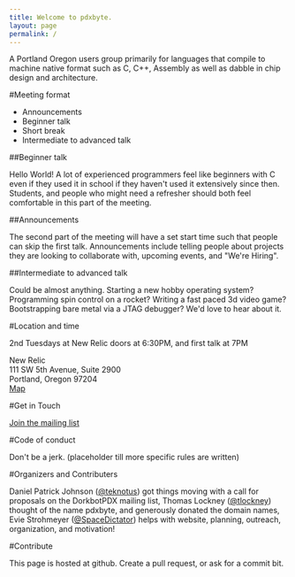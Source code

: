 ```yaml
---
title: Welcome to pdxbyte.
layout: page
permalink: /
---
```

A Portland Oregon users group primarily for languages that compile to machine native format such as C, C++, Assembly as well as dabble in chip design and architecture.

#Meeting format

* Announcements
* Beginner talk
* Short break
* Intermediate to advanced talk

##Beginner talk

Hello World! A lot of experienced programmers feel like beginners with C even if they used it in school if they haven't used it extensively since then. Students, and people who might need a refresher should both feel comfortable in this part of the meeting.

##Announcements

The second part of the meeting will have a set start time such that people can skip the first talk. Announcements include telling people about projects they are looking to collaborate with, upcoming events, and "We're Hiring".

##Intermediate to advanced talk

Could be almost anything. Starting a new hobby operating system? Programming spin control on a rocket? Writing a fast paced 3d video game? Bootstrapping bare metal via a JTAG debugger? We'd love to hear about it.

#Location and time

2nd Tuesdays at New Relic doors at 6:30PM, and first talk at 7PM

New Relic  
111 SW 5th Avenue, Suite 2900  
Portland, Oregon 97204  
[Map](https://www.google.com/maps/preview?q=111+SW+5th+Avenue,+Suite+2900,+Portland+Oregon+97204+United+States)

#Get in Touch

[Join the mailing list](https://groups.google.com/group/pdxbyte)

#Code of conduct

Don't be a jerk. (placeholder till more specific rules are written)

#Organizers and Contributers

Daniel Patrick Johnson ([@teknotus](https://github.com/teknotus)) got things moving with a call for proposals on the DorkbotPDX mailing list, Thomas Lockney ([@tlockney](https://github.com/tlockney)) thought of the name pdxbyte, and generously donated the domain names, Evie Strohmeyer ([@SpaceDictator](https://gihub.com/SpaceDictator)) helps with website, planning, outreach, organization, and motivation!

#Contribute

This page is hosted at github. Create a pull request, or ask for a commit bit.
